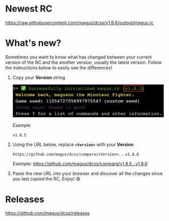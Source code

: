 # Newest RC

https://raw.githubusercontent.com/magus/dcss/v1.8.6/output/magus.rc

# What's new?

Sometimes you want to know what has changed between your current version
of the RC and the another version, usually the latest version.
Follow the instructions below to easily see the differences!

1. Copy your **Version** string

    ![Example screenshot highlighting magus.rc version string](https://raw.githubusercontent.com/magus/dcss/master/static/version-string-example.97956d.png)

    _Example_
    ```
    v1.8.5
    ```

1. Using the URL below, replace **`<Version>`** with your **Version**

    ```
    https://github.com/magus/dcss/compare/<Version>...v1.8.6
    ```
    _Example_: https://github.com/magus/dcss/compare/v1.8.5...v1.8.6

1. Paste the new URL into your browser and discover all the changes since you last copied the RC, Enjoy! 😄


# Releases

https://github.com/magus/dcss/releases


